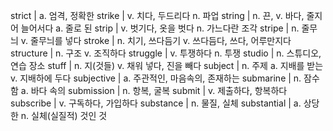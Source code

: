 strict	| a. 엄격, 정확한
strike	| v. 치다, 두드리다 n. 파업
string	| n. 끈, v. 바다, 줄지어 늘어서다 a. 줄로 된
strip	| v. 벗기다, 옷을 벗다 n. 가느다란 조각
stripe	| n. 줄무늬 v. 줄무늬를 넣다
stroke	| n. 치기, 쓰다듬기 v. 쓰다듬다, 쓰다, 어루만지다
structure	| n. 구조 v. 조직하다
struggle	| v. 투쟁하다 n. 투쟁
studio	| n. 스튜디오, 연습 장소
stuff	| n. 지(것들) v. 채워 넣다, 진을 빼다
subject	| n. 주제 a. 지배를 받는 v. 지배하에 두다
subjective	| a. 주관적인, 마음속의, 존재하는
submarine	| n. 잠수함 a. 바다 속의
submission	| n. 항복, 굴복
submit	| v. 제출하다, 항복하다
subscribe	| v. 구독하다, 가입하다
substance	| n. 물질, 실체
substantial	| a. 상당한 n. 실체(실질적) 것인 것
